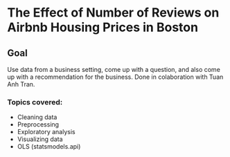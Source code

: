 # The Effect of Number of Reviews on Airbnb Housing Prices in Boston
## Goal
Use data from a business setting, come up with a question, and also come up with a recommendation for the business. Done in colaboration with Tuan Anh Tran.

### Topics covered: 
- Cleaning data 
- Preprocessing
- Exploratory analysis
- Visualizing data
- OLS (statsmodels.api)
